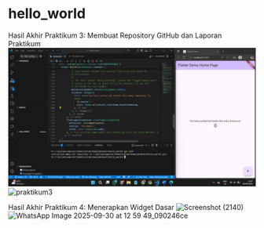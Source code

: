 # hello_world

Hasil Akhir Praktikum 3: Membuat Repository GitHub dan Laporan Praktikum
![ss_helloWorld](image\praktikum3.png)
<img width="1920" height="1080" alt="praktikum3" src="https://github.com/user-attachments/assets/79fd6cd9-e77e-4009-b4d9-9ee535cbd684" />

Hasil Akhir Praktikum 4: Menerapkan Widget Dasar
<img width="1920" height="1080" alt="Screenshot (2140)" src="https://github.com/user-attachments/assets/4d298722-c13c-4d8d-afc9-77df7111c88c" />
![WhatsApp Image 2025-09-30 at 12 59 49_090246ce](https://github.com/user-attachments/assets/e95dda9b-88a0-4a27-b186-24b126f0ad34)

